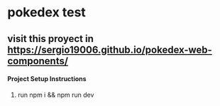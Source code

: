 # pokedex test

## visit this proyect in https://sergio19006.github.io/pokedex-web-components/

#### Project Setup Instructions
1. run npm i && npm run dev


